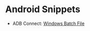 # Android Snippets

- ADB Connect: [Windows Batch File](https://github.com/a7madev/awesome-dev/blob/master/Android/adb-connect.bat)
